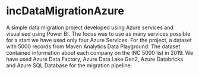 # incDataMigrationAzure

A simple data migration project developed using Azure services and visualised using Power BI. The focus was to use as many services possible for a start we have used only four Azure Services. For the project, a dataset with 5000 records from Maven Analytics Data Playground. The dataset contained information about each company on the INC 5000 list in 2019. We have used Azure Data Factory, Azure Data Lake Gen2, Azure Databricks and Azure SQL Database for the migration pipeline.
